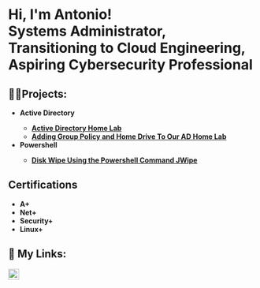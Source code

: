 <h1>Hi, I'm Antonio! <br/>Systems Administrator, Transitioning to Cloud Engineering, Aspiring Cybersecurity Professional</h1>

<h2>👨‍💻Projects:</h2>

- <b>Active Directory</br>
  - [Active Directory Home Lab](https://github.com/Antonio-Ringgold/ActiveDirectoryLab/blob/main/README.md)
  - [Adding Group Policy and Home Drive To Our AD Home Lab](https://github.com/Antonio-Ringgold/AddingGroupPolicyAndSharedDrives)
- <b>Powershell</br>
  - [Disk Wipe Using the Powershell Command JWipe](https://github.com/Antonio-Ringgold/Diskpart/blob/main/README.md)
    
<h2> Certifications</h2>

  - A+ <br/>
  - Net+ <br/>
  - Security+ <br/>
  - Linux+ <br/>



<h2></h2>


<h2> 🤳 My Links:</h2>

[<img align="left" alt="JoshMadakor | LinkedIn" width="22px" src="https://cdn.jsdelivr.net/npm/simple-icons@v3/icons/linkedin.svg" />][linkedin]

[twitter]: https://twitter.com/joshmadakor
[youtube]: https://www.youtube.com/c/joshmadakor
[instagram]: https://www.instagram.com/joshmadakor/
[linkedin]: https://www.linkedin.com/in/antonio-ringgold-27743989/

<!--
**Antonio-Ringgold** is a ✨ _special_ ✨ repository because its `README.md` (this file) appears on your GitHub profile.

Here are some ideas to get you started:

- 🔭 I’m currently working on ...
- 🌱 I’m currently learning ...
- 👯 I’m looking to collaborate on ...
- 🤔 I’m looking for help with ...
- 💬 Ask me about ...
- 📫 How to reach me: ...
- 😄 Pronouns: ...
- ⚡ Fun fact: ...
-->
